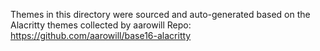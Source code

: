 Themes in this directory were sourced and auto-generated based on the Alacritty themes collected by aarowill
Repo: https://github.com/aarowill/base16-alacritty
